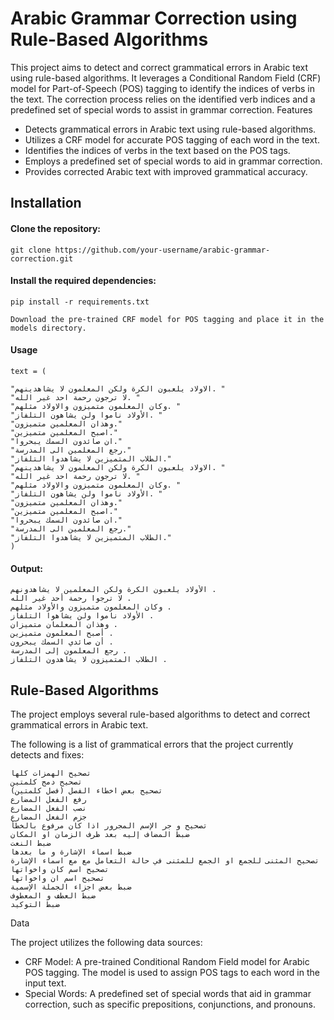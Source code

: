 # Arabic Grammar Correction using Rule-Based Algorithms

This project aims to detect and correct grammatical errors in Arabic text using rule-based algorithms. It leverages a Conditional Random Field (CRF) model for Part-of-Speech (POS) tagging to identify the indices of verbs in the text. The correction process relies on the identified verb indices and a predefined set of special words to assist in grammar correction.
Features

- Detects grammatical errors in Arabic text using rule-based algorithms.
- Utilizes a CRF model for accurate POS tagging of each word in the text.
- Identifies the indices of verbs in the text based on the POS tags.
- Employs a predefined set of special words to aid in grammar correction.
- Provides corrected Arabic text with improved grammatical accuracy.

## Installation

#### Clone the repository:

    git clone https://github.com/your-username/arabic-grammar-correction.git

#### Install the required dependencies:


    pip install -r requirements.txt

    Download the pre-trained CRF model for POS tagging and place it in the models directory.

#### Usage

    text = (
    
    "الاولاد يلعبون الكرة ولكن المعلمون لا يشاهدينهم. "
    "لا ترجون رحمة احد غير الله. "
    "وكان المعلمون متميزون والاولاد مثلهم. "
    "الأولاد ناموا ولن يشاهون التلفاز. "
    "وهذان المعلمين متميزون."
    "اصبح المعلمين متميزين."
    "ان صائدون السمك يبحروا."
    "رجع المعلمين الى المدرسة."
    "الطلاب المتميزين لا يشاهدوا التلفاز."
    "الاولاد يلعبون الكرة ولكن المعلمون لا يشاهدينهم. "
    "لا ترجون رحمة احد غير الله. "
    "وكان المعلمون متميزون والاولاد مثلهم. "
    "الأولاد ناموا ولن يشاهون التلفاز. "
    "وهذان المعلمين متميزون."
    "اصبح المعلمين متميزين."
    "ان صائدون السمك يبحروا."
    "رجع المعلمين الى المدرسة."
    "الطلاب المتميزين لا يشاهدوا التلفاز."
    )

#### Output:
    الأولاد يلعبون الكرة ولكن المعلمين لا يشاهدونهم . 
    لا ترجوا رحمة أحد غير الله . 
    وكان المعلمون متميزون والأولاد مثلهم . 
    الأولاد ناموا ولن يشاهوا التلفاز . 
    وهذان المعلمان متميزان . 
    أصبح المعلمون متميزين . 
    أن صائدي السمك يبحرون . 
    رجع المعلمون إلى المدرسة . 
    الطلاب المتميزون لا يشاهدون التلفاز .


## Rule-Based Algorithms

The project employs several rule-based algorithms to detect and correct grammatical errors in Arabic text.

The following is a list of grammatical errors that the project currently detects and fixes:

    تصحيح الهمزات كلها
    تصحيح دمج كلمتين
    تصحيح بعض اخطاء الفصل (فصل كلمتين)
    رفع الفعل المضارع
    نصب الفعل المضارع
    جزم الفعل المضارع
    تصحيح و جر الإسم المجرور اذا كان مرفوع بالخطأ
    ضبط المضاف إليه بعد ظرف الزمان او المكان
    ضبط النعت
    ضبط اسماء الإشارة و ما بعدها
    تصحيح المثنى للجمع او الجمع للمثنى في حالة التعامل مع مع اسماء الإشارة
    تصحيح اسم كان واخواتها
    تصحيح اسم ان واخواتها
    ضبط بعض اجزاء الجملة الإسمية
    ضبط العطف و المعطوف
    ضبط التوكيد

Data

The project utilizes the following data sources:

- CRF Model: A pre-trained Conditional Random Field model for Arabic POS tagging. The model is used to assign POS tags to each word in the input text.
- Special Words: A predefined set of special words that aid in grammar correction, such as specific prepositions, conjunctions, and pronouns.
